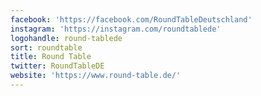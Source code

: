```yaml
---
facebook: 'https://facebook.com/RoundTableDeutschland'
instagram: 'https://instagram.com/roundtablede'
logohandle: round-tablede
sort: roundtable
title: Round Table
twitter: RoundTableDE
website: 'https://www.round-table.de/'
---
```

